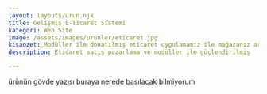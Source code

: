 ```yaml
---
layout: layouts/urun.njk
title: Gelişmiş E-Ticaret Sistemi
kategori: Web Site
image: /assets/images/urunler/eticaret.jpg
kisaozet: Modüller ile donatılmış eticaret uygulamamız ile mağazanız artık web siteniz. Üstelik responsive
description: Eticaret satış pazarlama ve modüller ile güçlendirilmiş

---
```


ürünün gövde yazısı buraya nerede basılacak bilmiyorum